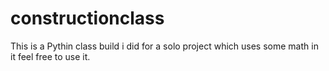 # constructionclass
This is a Pythin class build i did for a solo project which uses some math in it
feel free to use it.
